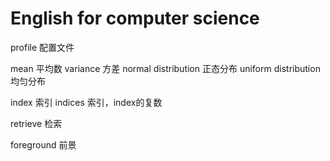 # English for computer science

profile                         配置文件

mean                            平均数
variance                        方差
normal distribution             正态分布
uniform distribution            均匀分布

index                           索引
indices                         索引，index的复数

retrieve                        检索

foreground                      前景
